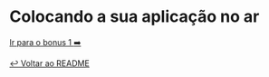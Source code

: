# Colocando a sua aplicação no ar


[Ir para o bonus 1 :arrow_right:](bonus1.md)

[:leftwards_arrow_with_hook: Voltar ao README ](README.md)

